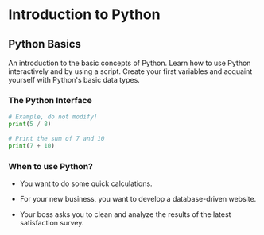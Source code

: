# Introduction to Python

## Python Basics

An introduction to the basic concepts of Python. Learn how to use Python interactively and by using a script. Create your first variables and acquaint yourself with Python's basic data types.

### The Python Interface

```python
# Example, do not modify!	
print(5 / 8)

# Print the sum of 7 and 10
print(7 + 10)
```

### When to use Python?

* You want to do some quick calculations.
  

* For your new business, you want to develop a database-driven website.

* Your boss asks you to clean and analyze the results of the latest satisfaction survey.